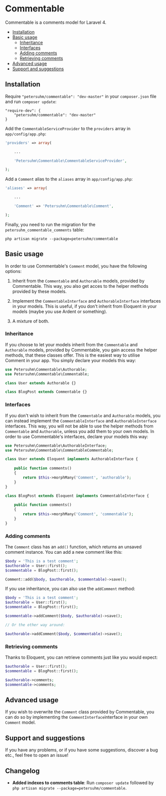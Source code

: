 # Commentable

Commentable is a comments model for Laravel 4.

* [Installation](#installation)
* [Basic usage](#basic-usage)
    * [Inheritance](#inheritance)
    * [Interfaces](#interfaces)
    * [Adding comments](#adding-comments)
    * [Retrieving comments](#retrieving-comments)
* [Advanced usage](#advanced-usage)
* [Support and suggestions](#support-and-suggestions)

## Installation

Require `"petersuhm/commentable": "dev-master"` in your `composer.json` file and
run `composer update`:

```
"require-dev": {
    "petersuhm/commentable": "dev-master"
}
```

Add the `CommentableServiceProvider` to the `providers` array in
`app/config/app.php`:

```php
'providers' => array(

    ...

    'Petersuhm\Commentable\CommentableServiceProvider',

);
```

Add a `Comment` alias to the `aliases` array in `app/config/app.php`:

```php
'aliases' => array(

    ...

    'Comment' => 'Petersuhm\Commentable\Comment',

);
```
Finally, you need to run the migration for the `petersuhm_commentable_comments`
table:

```
php artisan migrate --package=petersuhm/commentable
```
## Basic usage

In order to use Commentable's `Comment` model, you have the following
options:

1. Inherit from the `Commentable` and `Authorable` models, provided by
Commentable. This way, you also get acces to the helper methods provided by these
models.

2. Implement the `CommentableInterface` and `AuthorableInterface` interfaces in
your models. This is useful, if you don't inherit from Eloquent in your models
(maybe you use Ardent or something).

3. A mixture of both.

### Inheritance

If you choose to let your models inherit from the `Commentable` and `Authorable`
models, provided by Commentable, you gain access the helper methods, that these
classes offer. This is the easiest way to utilise Comment in your app. You
simply declare your models this way:

```php
use Petersuhm\Commentable\Authorable;
use Petersuhm\Commentable\Commentable;

class User extends Authorable {}

class BlogPost extends Commentable {}
```

### Interfaces

If you don't wish to inherit from the `Commentable` and `Authorable` models, you
can instead implement the `CommentableInterface` and `AuthorableInterface`
interfaces. This way, you will not be able to use the helper methods from
`Commentable` and `Authorable`, unless you add them to your own models. In order
to use Commentable's interfaces, declare your models this way:

```php
use Petersuhm\Commentable\AuthorableInterface;
use Petersuhm\Commentable\CommentableCommentable;

class User extends Eloquent implements AuthorableInterface {
    
    public function comments()
    {
        return $this->morphMany('Comment', 'authorable');
    }
}

class BlogPost extends Eloquent implements CommentableInterface {
    
    public function comments()
    {
        return $this->morphMany('Comment', 'commentable');
    }
}
```

### Adding comments

The `Comment` class has an `add()` function, which returns an unsaved comment
instance. You can add a new comment like this:

```php
$body = 'This is a test comment';
$authorable = User::first();
$commentable = BlogPost::first();

Comment::add($body, $authorable, $commentable)->save();
```

If you use inheritance, you can also use the `addComment` method:

```php
$body = 'This is a test comment';
$authorable = User::first();
$commentable = BlogPost::first();

$commentable->addComment($body, $authorable)->save();

// Or the other way around:

$authorable->addComment($body, $commentable)->save();
```
### Retrieving comments

Thanks to Eloquent, you can retrieve comments just like you would expect:

```php
$authorable = User::first();
$commentable = BlogPost::first();

$authorable->comments;
$commentable->comments;
```

## Advanced usage

If you wish to overwrite the `Comment` class provided by Commentable, you can do
so by implementing the `CommentInterface`interface in your own `Comment` model.

## Support and suggestions

If you have any problems, or if you have some suggestions,
discover a bug etc., feel free to open an issue!

## Changelog

* __Added indexes to comments table__: Run `composer update` followed by `php artisan migrate --package=petersuhm/commentable`.
